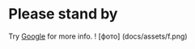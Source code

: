 # Please stand by
Try [Google](https://pressbooks.openeducationalberta.ca/app/uploads/sites/3/2018/08/0500Pronormoblast1-Gloria-Kwon-1024x768.jpg) for more info.
! [фото] (docs/assets/f.png)
